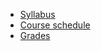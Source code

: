 - [Syllabus](http://csusbdt.github.io/201-2013-fall/Syllabus.pdf)
- [Course schedule](https://github.com/csusbdt/201-2013-fall/wiki)
- [Grades](https://docs.google.com/spreadsheet/pub?key=0Aq3la2PXzB0YdHZwMVpvQmdaYTlXNndSZDBNZy1Edmc&single=true&gid=1&output=html)

